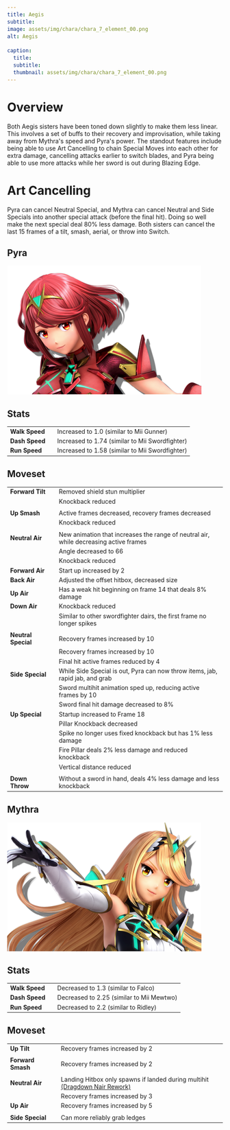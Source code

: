 ```yaml
---
title: Aegis
subtitle: 
image: assets/img/chara/chara_7_element_00.png
alt: Aegis

caption:
  title:
  subtitle: 
  thumbnail: assets/img/chara/chara_7_element_00.png
---
```


# Overview
Both Aegis sisters have been toned down slightly to make them less linear. This involves a set of buffs to their recovery and improvisation, while taking away from Mythra's speed and Pyra's power. The standout features include being able to use Art Cancelling to chain Special Moves into each other for extra damage, cancelling attacks earlier to switch blades, and Pyra being able to use more attacks while her sword is out during Blazing Edge.

# Art Cancelling
Pyra can cancel Neutral Special, and Mythra can cancel Neutral and Side Specials into another special attack (before the final hit). Doing so well make the next special deal 80% less damage. Both sisters can cancel the last 15 frames of a tilt, smash, aerial, or throw into Switch.

<div class="col-lg-12 text-center">
	<h2 class="section-heading text-uppercase">Pyra</h2>
</div>
<img class="img-fluid d-block mx-auto" src="assets/img/chara/chara_7_eflame_00.png" alt="">

## Stats

| |  |  |
| :----------- | :-----: | ----------- |
| **Walk Speed** | | Increased to 1.0 (similar to Mii Gunner)  |
| **Dash Speed** | | Increased to 1.74 (similar to Mii Swordfighter)  |
| **Run Speed** | | Increased to 1.58 (similar to Mii Swordfighter)  |
## Moveset

| |  |  |
| :----------- | :-----: | ----------- |
| **Forward Tilt** | | Removed shield stun multiplier |
|  |  | Knockback reduced |
| |  |  |
| **Up Smash** | | Active frames decreased, recovery frames decreased |
|  |  | Knockback reduced |
| |  |  |
| **Neutral Air** | | New animation that increases the range of neutral air, while decreasing active frames |
|  |  | Angle decreased to 66 |
|  |  | Knockback reduced |
| **Forward Air** | | Start up increased by 2 |
| **Back Air** | | Adjusted the offset hitbox, decreased size |
| **Up Air** | | Has a weak hit beginning on frame 14 that deals 8% damage |
| **Down Air** | | Knockback reduced |
| |  | Similar to other swordfighter dairs, the first frame no longer spikes |
| |  |  |
| **Neutral Special** | | Recovery frames increased by 10 |
|  |  | Recovery frames increased by 10 |
|  |  | Final hit active frames reduced by 4|
| **Side Special** | | While Side Special is out, Pyra can now throw items, jab, rapid jab, and grab |
|  |  | Sword multihit animation sped up, reducing active frames by 10 |
|  |  | Sword final hit damage decreased to 8% |
| **Up Special** | | Startup increased to Frame 18 |
|  |  | Pillar Knockback decreased |
|  |  | Spike no longer uses fixed knockback but has 1% less damage |
|  |  | Fire Pillar deals 2% less damage and reduced knockback |
|  |  | Vertical distance reduced |
| |  |  |
| **Down Throw** | | Without a sword in hand, deals 4% less damage and less knockback |



<div class="col-lg-12 text-center">
	<h2 class="section-heading text-uppercase">Mythra</h2>
</div>
<img class="img-fluid d-block mx-auto" src="assets/img/chara/chara_7_elight_00.png" alt="">

## Stats

| |  |  |
| :----------- | :-----: | ----------- |
| **Walk Speed** | | Decreased to 1.3 (similar to Falco)  |
| **Dash Speed** | | Decreased to 2.25 (similar to Mii Mewtwo)  |
| **Run Speed** | | Decreased to 2.2 (similar to Ridley)  |
## Moveset

| |  |  |
| :----------- | :-----: | ----------- |
| **Up Tilt** | | Recovery frames increased by 2 |
| |  |  |
| **Forward Smash** | | Recovery frames increased by 2 |
| |  |  |
| **Neutral Air** |  | Landing Hitbox only spawns if landed during multihit [(Dragdown Nair Rework)](mechanics#Nairs) |
| | | Recovery frames increased by 3 |
| **Up Air** | | Recovery frames increased by 5 |
| |  |  |
| **Side Special** | | Can more reliably grab ledges |